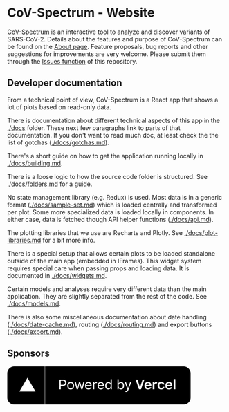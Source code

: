 # CoV-Spectrum - Website 

[CoV-Spectrum](https://cov-spectrum.ethz.ch) is an interactive tool to analyze and discover variants of SARS-CoV-2. Details about the features and purpose of CoV-Spectrum can be found on the [About page](https://cov-spectrum.ethz.ch/about). Feature proposals, bug reports and other suggestions for improvements are very welcome. Please submit them through the [Issues function](https://github.com/cevo-public/cov-spectrum-website/issues) of this repository.

## Developer documentation

From a technical point of view, CoV-Spectrum is a React app that shows a lot of plots based on read-only data.

There is documentation about different technical aspects of this app in the [./docs](./docs) folder. These next few paragraphs link to parts of that documentation. If you don't want to read much doc, at least check the the list of gotchas ([./docs/gotchas.md](./docs/gotchas.md)).

There's a short guide on how to get the application running locally in [./docs/building.md](./docs/building.md).

There is a loose logic to how the source code folder is structured. See [./docs/folders.md](./docs/folders.md) for a guide.

No state management library (e.g. Redux) is used. Most data is in a generic format ([./docs/sample-set.md](./docs/sample-set.md)) which is loaded centrally and transformed per plot. Some more specialized data is loaded locally in components. In either case, data is fetched though API helper functions ([./docs/api.md](./docs/api.md)).

The plotting libraries that we use are Recharts and Plotly. See [./docs/plot-libraries.md](./docs/plot-libraries.md) for a bit more info.

There is a special setup that allows certain plots to be loaded standalone outside of the main app (embedded in IFrames). This widget system requires special care when passing props and loading data. It is documented in [./docs/widgets.md](./docs/widgets.md).

Certain models and analyses require very different data than the main application. They are slightly separated from the rest of the code. See [./docs/models.md](./docs/models.md).

There is also some miscellaneous documentation about date handling ([./docs/date-cache.md](./docs/date-cache.md)), routing ([./docs/routing.md](./docs/routing.md)) and export buttons ([./docs/export.md](./docs/export.md)).

## Sponsors

[![Vercel Sponsorship Logo](public/img/powered-by-vercel.svg)](https://vercel.com/?utm_source=cov-spectrum&utm_campaign=oss)
